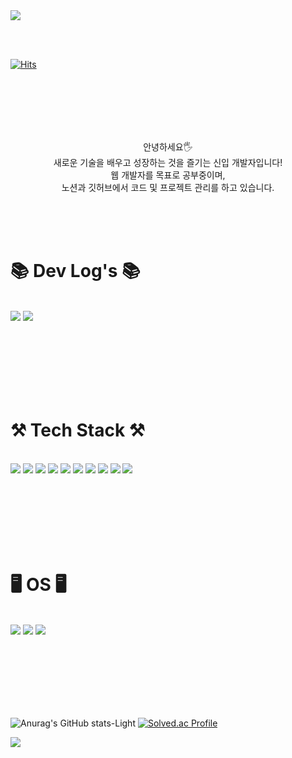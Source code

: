 <div>
  <img src="https://capsule-render.vercel.app/api?type=shark&height=250&color=ffdddd&text=Han's%20Github!&fontSize=70&fontAlignY=43&fontColor=333333&fontAlign=50&section=header&animation=twinkling" />

  <br/><br/>
  
  [![Hits](https://hits.seeyoufarm.com/api/count/incr/badge.svg?url=https%3A%2F%2Fgithub.com%2Fseungeunhan&count_bg=%23F192B5&title_bg=%23555555&icon=github.svg&icon_color=%23E7E7E7&title=GITHUB&edge_flat=true)](https://hits.seeyoufarm.com)
  
  <br/><br/><br/><br/><br/>
  
  <div align=center>
    <p>안녕하세요🖐 <br>  새로운 기술을 배우고 성장하는 것을 즐기는 신입 개발자입니다!<br> 웹 개발자를 목표로 공부중이며,<br>노션과 깃허브에서 코드 및 프로젝트 관리를 하고 있습니다.</p>
  </div>
  
  <br/><br/><br/>

  
  # 📚 Dev Log's 📚
  <br/>
  <a href="https://www.notion.so/SEHan-15b3169807a64442869953b9a1d216ca?pvs=4" target="_blank"><img src="https://img.shields.io/badge/Notion-000000?style=for-the-badge&logo=notion&logoColor=white"/></a>
  <img src="https://img.shields.io/badge/GitHub-100000?style=for-the-badge&logo=github&logoColor=white" />
  
  <br/><br/><br/><br/><br/><br/>
  
  # ⚒ Tech Stack ⚒

  <br/>
  <img src = "https://img.shields.io/badge/Java-ED8B00?style=for-the-badge&logo=openjdk&logoColor=white"/>
  <img src="https://img.shields.io/badge/JSP-E34F26?style=for-the-badge"/>
  <img src = "https://img.shields.io/badge/Spring-6DB33F?style=for-the-badge&logo=spring&logoColor=white"/>
  <img src = "https://img.shields.io/badge/JavaScript-F7DF1E?style=for-the-badge&logo=JavaScript&logoColor=white"/>
  <img src = "https://img.shields.io/badge/HTML5-E34F26?style=for-the-badge&logo=html5&logoColor=white"/>
  <img src = "https://img.shields.io/badge/CSS3-1572B6?style=for-the-badge&logo=css3&logoColor=white"/>
  <img src = "https://img.shields.io/badge/React-20232A?style=for-the-badge&logo=react&logoColor=61DAFB"/>
  <img src = "https://img.shields.io/badge/Oracle-F80000?style=for-the-badge&logo=oracle&logoColor=black"/>
  <img src = "https://img.shields.io/badge/MySQL-00000F?style=for-the-badge&logo=mysql&logoColor=white"/>
  <img src = "https://img.shields.io/badge/Amazon_AWS-232F3E?style=for-the-badge&logo=amazon-aws&logoColor=white"/>
  
  <br/><br/><br/><br/><br/><br/>

 # 🖥 OS 🖥
 <br/>
 <img src = "https://img.shields.io/badge/Ubuntu-E95420?style=for-the-badge&logo=ubuntu&logoColor=white" />
 <img src = "https://img.shields.io/badge/Windows-0078D6?style=for-the-badge&logo=windows&logoColor=white" />
 <img src = "https://img.shields.io/badge/Linux-FCC624?style=for-the-badge&logo=linux&logoColor=black" />

  <br/><br/><br/><br/><br/><br/>


  
  ![Anurag's GitHub stats-Light](https://github-readme-stats.vercel.app/api?username=seungeunhan&show_icons=true&theme=dracula)
  [![Solved.ac Profile](http://mazassumnida.wtf/api/v2/generate_badge?boj=namu_yo)](https://solved.ac/namu_yo/)


  <img src="https://capsule-render.vercel.app/api?type=waving&height=60&color=gradient&fontAlign=50&fontAlignY=45&section=footer&reversal=false&fontColor=333333&strokeWidth=0&descAlign=60&descAlignY=60" />
</div>
